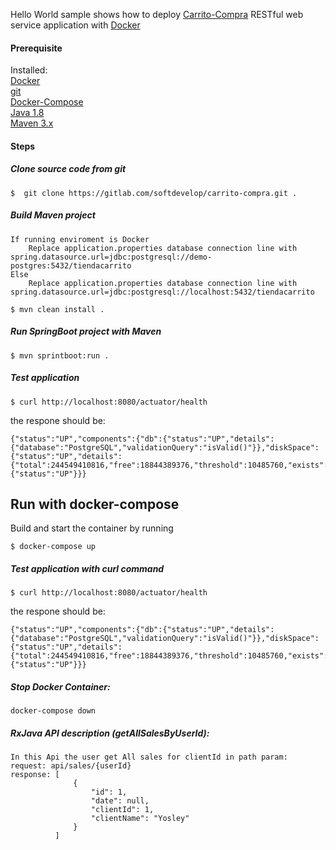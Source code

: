 Hello World sample shows how to deploy [Carrito-Compra](https://gitlab.com/softdevelop/carrito-compra/) RESTful web service application with [Docker](https://www.docker.com/)

#### Prerequisite

Installed:   
[Docker](https://www.docker.com/)   
[git](https://www.digitalocean.com/community/tutorials/how-to-contribute-to-open-source-getting-started-with-git)    
[Docker-Compose](https://docs.docker.com/compose/install/)   
[Java 1.8](https://www.oracle.com/technetwork/java/javase/overview/index.html)   
[Maven 3.x](https://maven.apache.org/install.html)

#### Steps

##### Clone source code from git
```
$  git clone https://gitlab.com/softdevelop/carrito-compra.git .
```

##### Build Maven project
```
If running enviroment is Docker
    Replace application.properties database connection line with  spring.datasource.url=jdbc:postgresql://demo-postgres:5432/tiendacarrito
Else
    Replace application.properties database connection line with  spring.datasource.url=jdbc:postgresql://localhost:5432/tiendacarrito    

$ mvn clean install .
```

##### Run SpringBoot project with Maven
```
$ mvn sprintboot:run .
```

##### Test application

```
$ curl http://localhost:8080/actuator/health
```

the respone should be:
```
{"status":"UP","components":{"db":{"status":"UP","details":{"database":"PostgreSQL","validationQuery":"isValid()"}},"diskSpace":{"status":"UP","details":{"total":244549410816,"free":18844389376,"threshold":10485760,"exists":true}},"ping":{"status":"UP"}}}
```

## Run with docker-compose 

Build and start the container by running 

```
$ docker-compose up
```

##### Test application with ***curl*** command
```
$ curl http://localhost:8080/actuator/health
```

the respone should be:
```
{"status":"UP","components":{"db":{"status":"UP","details":{"database":"PostgreSQL","validationQuery":"isValid()"}},"diskSpace":{"status":"UP","details":{"total":244549410816,"free":18844389376,"threshold":10485760,"exists":true}},"ping":{"status":"UP"}}}
```

##### Stop Docker Container:
```
docker-compose down
```

##### RxJava API description (getAllSalesByUserId):
```
In this Api the user get All sales for clientId in path param:
request: api/sales/{userId}
response: [
              {
                  "id": 1,
                  "date": null,
                  "clientId": 1,
                  "clientName": "Yosley"
              }
          ]
```
